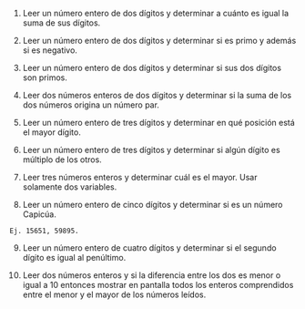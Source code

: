 1.    Leer un número entero de dos dígitos y determinar a cuánto es igual la suma de sus dígitos.

2.    Leer un número entero de dos dígitos y determinar si es primo y además si es negativo.

3.    Leer un número entero de dos dígitos y determinar si sus dos dígitos son primos.

4.    Leer dos números enteros de dos dígitos y determinar si la suma de los dos números origina un número par.

5.    Leer un número entero de tres dígitos y determinar en qué posición está el mayor dígito.

6.    Leer un número entero de tres dígitos y determinar si algún dígito es múltiplo de los otros.

7.    Leer tres números enteros y determinar cuál es el mayor. Usar solamente dos variables.

8.    Leer un número entero de cinco dígitos y determinar si es un número Capicúa. 

    Ej. 15651, 59895. 

9.    Leer un número entero de cuatro dígitos y determinar si el segundo dígito es igual al penúltimo.

10. Leer dos números enteros y si la diferencia entre los dos es menor o igual a 10 entonces mostrar en pantalla todos los enteros comprendidos entre el menor y el mayor de los números leídos.
